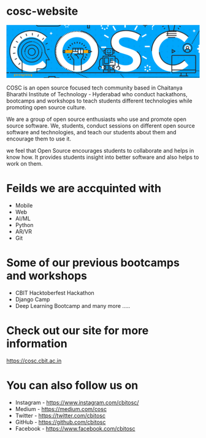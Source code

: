 # cosc-website

![alt text](./img/cosc.png)

COSC is an open source focused tech community based in Chaitanya Bharathi Institute of Technology - Hyderabad who conduct hackathons, bootcamps and workshops to teach students different technologies while promoting open source culture.

We are a group of open source enthusiasts who use and promote open source software. We, students, conduct sessions on different open source software and technologies, and teach our students about them and encourage them to use it.

we feel that Open Source encourages students to collaborate and helps in know how. It provides students insight into better software and also helps to work on them.

# Feilds we are accquinted with

- Mobile
- Web
- AI/ML
- Python
- AR/VR
- Git

# Some of our previous bootcamps and workshops

- CBIT Hacktoberfest Hackathon
- Django Camp
- Deep Learning Bootcamp
  and many more .....

# Check out our site for more information

https://cosc.cbit.ac.in

# You can also follow us on

- Instagram - https://www.instagram.com/cbitosc/
- Medium - https://medium.com/cosc
- Twitter - https://twitter.com/cbitosc
- GitHub - https://github.com/cbitosc
- Facebook - https://www.facebook.com/cbitosc
